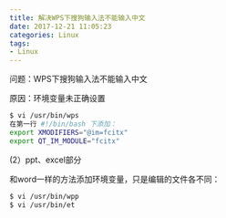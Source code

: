 ```yaml
---
title: 解决WPS下搜狗输入法不能输入中文
date: 2017-12-21 11:05:23
categories: Linux
tags:
- Linux
---
```


问题：WPS下搜狗输入法不能输入中文

原因：环境变量未正确设置

```bash
$ vi /usr/bin/wps
在第一行 #!/bin/bash 下添加：
export XMODIFIERS="@im=fcitx"
export QT_IM_MODULE="fcitx"
```

(2）ppt、excel部分

和word一样的方法添加环境变量，只是编辑的文件各不同：

```bash
$ vi /usr/bin/wpp
$ vi /usr/bin/et
```
